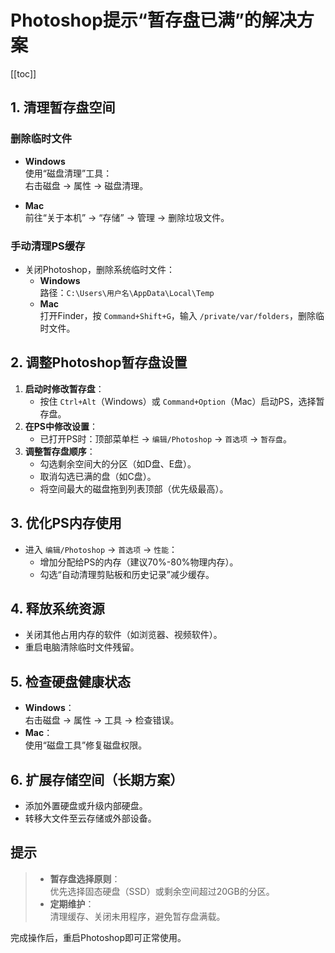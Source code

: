# Photoshop提示“暂存盘已满”的解决方案

[[toc]]

## 1. 清理暂存盘空间

### 删除临时文件
- **Windows**  
  使用“磁盘清理”工具：  
  右击磁盘 → 属性 → 磁盘清理。
  
- **Mac**  
  前往“关于本机” → “存储” → 管理 → 删除垃圾文件。

### 手动清理PS缓存
- 关闭Photoshop，删除系统临时文件：  
  - **Windows**  
    路径：`C:\Users\用户名\AppData\Local\Temp`  
  - **Mac**  
    打开Finder，按 `Command+Shift+G`，输入 `/private/var/folders`，删除临时文件。

## 2. 调整Photoshop暂存盘设置
1. **启动时修改暂存盘**：  
   - 按住 `Ctrl+Alt`（Windows）或 `Command+Option`（Mac）启动PS，选择暂存盘。  
2. **在PS中修改设置**：  
   - 已打开PS时：顶部菜单栏 → `编辑/Photoshop` → `首选项` → `暂存盘`。  
3. **调整暂存盘顺序**：  
   - 勾选剩余空间大的分区（如D盘、E盘）。  
   - 取消勾选已满的盘（如C盘）。  
   - 将空间最大的磁盘拖到列表顶部（优先级最高）。  

## 3. 优化PS内存使用
- 进入 `编辑/Photoshop` → `首选项` → `性能`：  
  - 增加分配给PS的内存（建议70%-80%物理内存）。  
  - 勾选“自动清理剪贴板和历史记录”减少缓存。  

## 4. 释放系统资源
- 关闭其他占用内存的软件（如浏览器、视频软件）。  
- 重启电脑清除临时文件残留。  

## 5. 检查硬盘健康状态
- **Windows**：  
  右击磁盘 → 属性 → 工具 → 检查错误。  
- **Mac**：  
  使用“磁盘工具”修复磁盘权限。  

## 6. 扩展存储空间（长期方案）
- 添加外置硬盘或升级内部硬盘。  
- 转移大文件至云存储或外部设备。  

## 提示
> - **暂存盘选择原则**：  
>   优先选择固态硬盘（SSD）或剩余空间超过20GB的分区。  
> - **定期维护**：  
>   清理缓存、关闭未用程序，避免暂存盘满载。  

完成操作后，重启Photoshop即可正常使用。